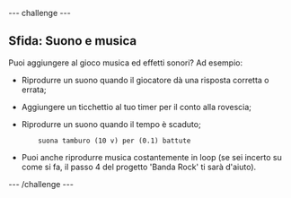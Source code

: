 --- challenge ---
## Sfida: Suono e musica
Puoi aggiungere al gioco musica ed effetti sonori? Ad esempio:

+ Riprodurre un suono quando il giocatore dà una risposta corretta o errata;
+ Aggiungere un ticchettio al tuo timer per il conto alla rovescia;
+ Riprodurre un suono quando il tempo è scaduto;

	```blocks
		suona tamburo (10 v) per (0.1) battute
	```

+ Puoi anche riprodurre musica costantemente in loop (se sei incerto su come si fa, il passo 4 del progetto 'Banda Rock' ti sarà d'aiuto).




--- /challenge ---
